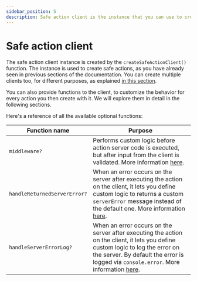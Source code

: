 ```yaml
---
sidebar_position: 5
description: Safe action client is the instance that you can use to create typesafe actions.
---
```


# Safe action client

The safe action client instance is created by the `createSafeActionClient()` function. The instance is used to create safe actions, as you have already seen in previous sections of the documentation. You can create multiple clients too, for different purposes, as explained [in this section](/docs/safe-action-client/defining-multiple-clients).

You can also provide functions to the client, to customize the behavior for every action you then create with it. We will explore them in detail in the following sections.

Here's a reference of all the available optional functions:

| Function name                | Purpose                                                                                                                                                                                                                                                                                               |
|------------------------------|-------------------------------------------------------------------------------------------------------------------------------------------------------------------------------------------------------------------------------------------------------------------------------------------------------|
| `middleware?`                | Performs custom logic before action server code is executed, but after input from the client is validated. More information [here](/docs/safe-action-client/using-a-middleware).                                                                                                                      |
| `handleReturnedServerError?` | When an error occurs on the server after executing the action on the client, it lets you define custom logic to returns a custom `serverError` message instead of the default one. More information [here](/docs/safe-action-client/custom-server-error-handling#handlereturnedservererror).          |
| `handleServerErrorLog?`      | When an error occurs on the server after executing the action on the client, it lets you define custom logic to log the error on the server. By default the error is logged via `console.error`. More information [here](/docs/safe-action-client/custom-server-error-handling#handleservererrorlog). |